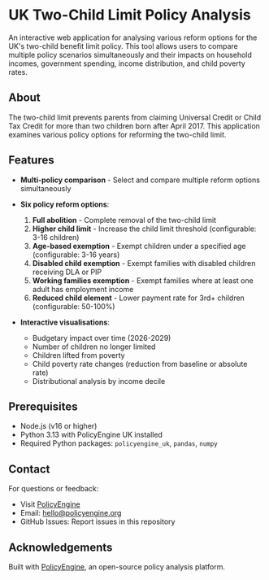 # UK Two-Child Limit Policy Analysis

An interactive web application for analysing various reform options for the UK's two-child benefit limit policy. This tool allows users to compare multiple policy scenarios simultaneously and their impacts on household incomes, government spending, income distribution, and child poverty rates.

## About

The two-child limit prevents parents from claiming Universal Credit or Child Tax Credit for more than two children born after April 2017. This application examines various policy options for reforming the two-child limit.

## Features

- **Multi-policy comparison** - Select and compare multiple reform options simultaneously
- **Six policy reform options**:
  1. **Full abolition** - Complete removal of the two-child limit
  2. **Higher child limit** - Increase the child limit threshold (configurable: 3-16 children)
  3. **Age-based exemption** - Exempt children under a specified age (configurable: 3-16 years)
  4. **Disabled child exemption** - Exempt families with disabled children receiving DLA or PIP
  5. **Working families exemption** - Exempt families where at least one adult has employment income
  6. **Reduced child element** - Lower payment rate for 3rd+ children (configurable: 50-100%)

- **Interactive visualisations**:
  - Budgetary impact over time (2026-2029)
  - Number of children no longer limited
  - Children lifted from poverty
  - Child poverty rate changes (reduction from baseline or absolute rate)
  - Distributional analysis by income decile

## Prerequisites

- Node.js (v16 or higher)
- Python 3.13 with PolicyEngine UK installed
- Required Python packages: `policyengine_uk`, `pandas`, `numpy`

## Contact

For questions or feedback:
- Visit [PolicyEngine](https://policyengine.org)
- Email: hello@policyengine.org
- GitHub Issues: Report issues in this repository

## Acknowledgements

Built with [PolicyEngine](https://policyengine.org), an open-source policy analysis platform.
